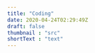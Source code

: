 ```yaml
---
title: "Coding"
date: 2020-04-24T02:29:49Z
draft: false
thumbnail : "src"
shortText : "text"
---
```


